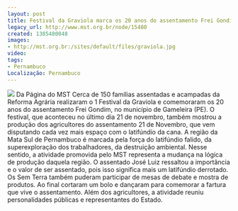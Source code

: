 ```yaml
---
layout: post
title: Festival da Graviola marca os 20 anos do assentamento Frei Gondim, em PE
legacy_url: http://www.mst.org.br/node/15480
created: 1385480048
images:
- http://mst.org.br:/sites/default/files/graviola.jpg
video: 
tags:
- Pernambuco
Localização: Pernambuco
---
```



![](/sites/default/files/graviola.jpg)
Da Página do MST
Cerca de 150 famílias assentadas e acampadas da Reforma Agrária realizaram o 1 Festival da Graviola e comemoraram os 20 anos do assentamento Frei Gondim, no município de Gameleira (PE).
O festival, que aconteceu no último dia 21 de novembro, também mostrou a produção dos agricultores do assentamento 21 de Novembro, que vem disputando cada vez mais espaço com o latifúndio da cana.
A região da Mata Sul de Pernambuco é marcada pela força do latifúndio falido, da superexploração dos trabalhadores, da destruição ambiental.
Nesse sentido, a atividade promovida pelo MST representa a mudança na lógica de produção daquela região.
O assentado José Luiz ressaltou a importância e o valor de ser assentado, pois isso significa mais um latifúndio derrotado.
Os Sem Terra também puderam participar de mesas de debate e mostra de produtos. Ao final cortaram um bolo e dançaram para comemorar a fartura que vive o assentamento.
Além dos agricultores, a atividade reuniu personalidades públicas e representantes do Estado.
 
 
